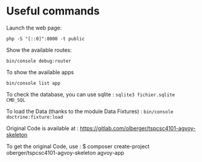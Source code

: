 # Useful commands

Launch the web page:

`php -S "[::0]":8000 -t public`

Show the available routes:

`bin/console debug:router`

To show the available apps

`bin/console list app`

To check the database, you can use sqlite :
`sqlite3 fichier.sqlite CMD_SQL` 

To load the Data (thanks to the module Data Fixtures) :
`bin/console doctrine:fixture:load`

Original Code is available at :
https://gitlab.com/olberger/tspcsc4101-agvoy-skeleton

To get the original Code, use :
 $ composer create-project oberger/tspcsc4101-agvoy-skeleton agvoy-app
